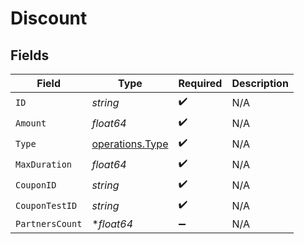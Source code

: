 # Discount


## Fields

| Field                                              | Type                                               | Required                                           | Description                                        |
| -------------------------------------------------- | -------------------------------------------------- | -------------------------------------------------- | -------------------------------------------------- |
| `ID`                                               | *string*                                           | :heavy_check_mark:                                 | N/A                                                |
| `Amount`                                           | *float64*                                          | :heavy_check_mark:                                 | N/A                                                |
| `Type`                                             | [operations.Type](../../models/operations/type.md) | :heavy_check_mark:                                 | N/A                                                |
| `MaxDuration`                                      | *float64*                                          | :heavy_check_mark:                                 | N/A                                                |
| `CouponID`                                         | *string*                                           | :heavy_check_mark:                                 | N/A                                                |
| `CouponTestID`                                     | *string*                                           | :heavy_check_mark:                                 | N/A                                                |
| `PartnersCount`                                    | **float64*                                         | :heavy_minus_sign:                                 | N/A                                                |